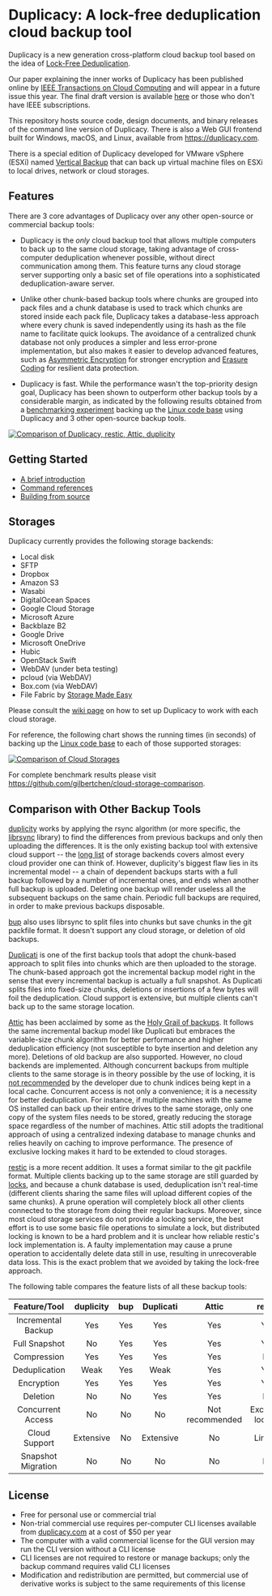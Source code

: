 # Duplicacy: A lock-free deduplication cloud backup tool

Duplicacy is a new generation cross-platform cloud backup tool based on the idea of [Lock-Free Deduplication](https://github.com/gilbertchen/duplicacy/wiki/Lock-Free-Deduplication).

Our paper explaining the inner works of Duplicacy has been published online by [IEEE Transactions on Cloud Computing](https://ieeexplore.ieee.org/document/9310668) and will appear in a future issue this year.  The final draft version is available [here](https://github.com/gilbertchen/duplicacy/blob/master/duplicacy_paper.pdf) or those who don't have IEEE subscriptions. 

This repository hosts source code, design documents, and binary releases of the command line version of Duplicacy.  There is also a Web GUI frontend built for Windows, macOS, and Linux, available from https://duplicacy.com.

There is a special edition of Duplicacy developed for VMware vSphere (ESXi) named [Vertical Backup](https://www.verticalbackup.com) that can back up virtual machine files on ESXi to local drives, network or cloud storages.

## Features

There are 3 core advantages of Duplicacy over any other open-source or commercial backup tools:

* Duplicacy is the *only* cloud backup tool that allows multiple computers to back up to the same cloud storage, taking advantage of cross-computer deduplication whenever possible, without direct communication among them.  This feature turns any cloud storage server supporting only a basic set of file operations into a sophisticated deduplication-aware server.  

* Unlike other chunk-based backup tools where chunks are grouped into pack files and a chunk database is used to track which chunks are stored inside each pack file, Duplicacy takes a database-less approach where every chunk is saved independently using its hash as the file name to facilitate quick lookups.  The avoidance of a centralized chunk database not only produces a simpler and less error-prone implementation, but also makes it easier to develop advanced features, such as [Asymmetric Encryption](https://github.com/gilbertchen/duplicacy/wiki/RSA-encryption) for stronger encryption and [Erasure Coding](https://github.com/gilbertchen/duplicacy/wiki/Erasure-coding) for resilient data protection.

* Duplicacy is fast.  While the performance wasn't the top-priority design goal, Duplicacy has been shown to outperform other backup tools by a considerable margin, as indicated by the following results obtained from a [benchmarking experiment](https://github.com/gilbertchen/benchmarking) backing up the [Linux code base](https://github.com/torvalds/linux) using Duplicacy and 3 other open-source backup tools.

[![Comparison of Duplicacy, restic, Attic, duplicity](https://github.com/gilbertchen/duplicacy/blob/master/images/duplicacy_benchmark_speed.png "Comparison of Duplicacy, restic, Attic, duplicity")](https://github.com/gilbertchen/benchmarking)


## Getting Started

* [A brief introduction](https://github.com/gilbertchen/duplicacy/wiki/Quick-Start)
* [Command references](https://github.com/gilbertchen/duplicacy/wiki)
* [Building from source](https://github.com/gilbertchen/duplicacy/wiki/Installation)

## Storages

Duplicacy currently provides the following storage backends:

* Local disk
* SFTP
* Dropbox
* Amazon S3
* Wasabi
* DigitalOcean Spaces
* Google Cloud Storage
* Microsoft Azure
* Backblaze B2
* Google Drive
* Microsoft OneDrive
* Hubic
* OpenStack Swift
* WebDAV (under beta testing)
* pcloud (via WebDAV)
* Box.com (via WebDAV)
* File Fabric by [Storage Made Easy](https://storagemadeeasy.com/)

Please consult the [wiki page](https://github.com/gilbertchen/duplicacy/wiki/Storage-Backends) on how to set up Duplicacy to work with each cloud storage.

For reference, the following chart shows the running times (in seconds) of backing up the [Linux code base](https://github.com/torvalds/linux) to each of those supported storages:


[![Comparison of Cloud Storages](https://github.com/gilbertchen/duplicacy/blob/master/images/duplicacy_benchmark_cloud.png "Comparison of Cloud Storages")](https://github.com/gilbertchen/cloud-storage-comparison)


For complete benchmark results please visit https://github.com/gilbertchen/cloud-storage-comparison.

## Comparison with Other Backup Tools

[duplicity](http://duplicity.nongnu.org) works by applying the rsync algorithm (or more specific, the [librsync](https://github.com/librsync/librsync) library)
to find the differences from previous backups and only then uploading the differences.  It is the only existing backup tool with extensive cloud support -- the [long list](http://duplicity.nongnu.org/duplicity.1.html#sect7) of storage backends covers almost every cloud provider one can think of.  However, duplicity's biggest flaw lies in its incremental model -- a chain of dependent backups starts with a full backup followed by a number of incremental ones, and ends when another full backup is uploaded.  Deleting one backup will render useless all the subsequent backups on the same chain.  Periodic full backups are required, in order to make previous backups disposable.

[bup](https://github.com/bup/bup) also uses librsync to split files into chunks but save chunks in the git packfile format.  It doesn't support any cloud storage, or deletion of old backups.

[Duplicati](https://duplicati.com) is one of the first backup tools that adopt the chunk-based approach to split files into chunks which are then uploaded to the storage.  The chunk-based approach got the incremental backup model right in the sense that every incremental backup is actually a full snapshot.  As Duplicati splits files into fixed-size chunks,  deletions or insertions of a few bytes will foil the deduplication.  Cloud support is extensive, but multiple clients can't back up to the same storage location.

[Attic](https://attic-backup.org) has been acclaimed by some as the [Holy Grail of backups](https://www.stavros.io/posts/holy-grail-backups).  It follows the same incremental backup model like Duplicati but embraces the variable-size chunk algorithm for better performance and higher deduplication efficiency (not susceptible to byte insertion and deletion any more).  Deletions of old backup are also supported.  However, no cloud backends are implemented.  Although concurrent backups from multiple clients to the same storage is in theory possible by the use of locking, it is
[not recommended](http://librelist.com/browser//attic/2014/11/11/backing-up-multiple-servers-into-a-single-repository/#e96345aa5a3469a87786675d65da492b) by the developer due to chunk indices being kept in a local cache.
Concurrent access is not only a convenience; it is a necessity for better deduplication.  For instance, if multiple machines with the same OS installed can back up their entire drives to the same storage, only one copy of the system files needs to be stored, greatly reducing the storage space regardless of the number of machines.  Attic still adopts the traditional approach of using a centralized indexing database to manage chunks and relies heavily on caching to improve performance.  The presence of exclusive locking makes it hard to be extended to cloud storages.

[restic](https://restic.github.io) is a more recent addition. It uses a format similar to the git packfile format.  Multiple clients backing up to the same storage are still guarded by
[locks](https://github.com/restic/restic/blob/master/doc/Design.md#locks), and because a chunk database is used, deduplication isn't real-time (different clients sharing the same files will upload different copies of the same chunks).  A prune operation will completely block all other clients connected to the storage from doing their regular backups.  Moreover, since most cloud storage services do not provide a locking service, the best effort is to use some basic file operations to simulate a lock, but distributed locking is known to be a hard problem and it is unclear how reliable restic's lock implementation is.  A faulty implementation may cause a prune operation to accidentally delete data still in use, resulting in unrecoverable data loss.  This is the exact problem that we avoided by taking the lock-free approach.


The following table compares the feature lists of all these backup tools:


| Feature/Tool       | duplicity | bup | Duplicati         | Attic           | restic            | **Duplicacy** |
|:------------------:|:---------:|:---:|:-----------------:|:---------------:|:-----------------:|:-------------:|
| Incremental Backup | Yes       | Yes | Yes               | Yes             | Yes               | **Yes**       |
| Full Snapshot      | No        | Yes | Yes               | Yes             | Yes               | **Yes**       |
| Compression        | Yes       | Yes | Yes               | Yes             | No                | **Yes**       |
| Deduplication      | Weak      | Yes | Weak              | Yes             | Yes               | **Yes**       |
| Encryption         | Yes       | Yes | Yes               | Yes             | Yes               | **Yes**       |
| Deletion           | No        | No  | Yes               | Yes             | No                | **Yes**       |
| Concurrent Access  | No        | No  | No                | Not recommended | Exclusive locking | **Lock-free** |
| Cloud Support      | Extensive | No  | Extensive         | No              | Limited           | **Extensive** |
| Snapshot Migration | No        | No  | No                | No              | No                | **Yes**       |

## License

* Free for personal use or commercial trial
* Non-trial commercial use requires per-computer CLI licenses available from [duplicacy.com](https://duplicacy.com/buy.html) at a cost of $50 per year
* The computer with a valid commercial license for the GUI version may run the CLI version without a CLI license
* CLI licenses are not required to restore or manage backups; only the backup command requires valid CLI licenses
* Modification and redistribution are permitted, but commercial use of derivative works is subject to the same requirements of this license
